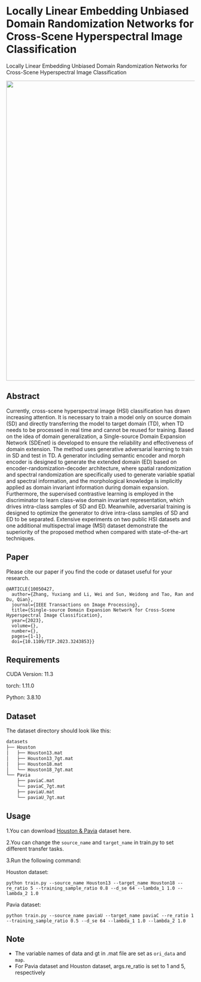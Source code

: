 # Locally Linear Embedding Unbiased Domain Randomization Networks for Cross-Scene Hyperspectral Image Classification
Locally Linear Embedding Unbiased Domain Randomization Networks for Cross-Scene Hyperspectral Image Classification

<p align='center'>
  <img src='figure/SDEnet.png' width="800px">
</p>

## Abstract

Currently, cross-scene hyperspectral image (HSI) classification has drawn increasing attention. It is necessary to train a model only on source domain (SD) and directly transferring the model to target domain (TD), when TD needs to be processed in real time and cannot be reused for training. Based on the idea of domain generalization, a Single-source Domain Expansion Network (SDEnet) is developed to ensure the reliability and effectiveness of domain extension. The method uses generative adversarial learning to train in SD and test in TD. A generator including semantic encoder and morph encoder is designed to generate the extended domain (ED) based on encoder-randomization-decoder architecture, where spatial randomization and spectral randomization are specifically used to generate variable spatial and spectral information, and the morphological knowledge is implicitly applied as domain invariant information during domain expansion. Furthermore, the supervised contrastive learning is employed in the discriminator to learn class-wise domain invariant representation, which drives intra-class samples of SD and ED. Meanwhile, adversarial training is designed to optimize the generator to drive intra-class samples of SD and ED to be separated. Extensive experiments on two public HSI datasets and one additional multispectral image (MSI) dataset demonstrate the superiority of the proposed method when compared with state-of-the-art techniques. 

## Paper

Please cite our paper if you find the code or dataset useful for your research.

```
@ARTICLE{10050427,
  author={Zhang, Yuxiang and Li, Wei and Sun, Weidong and Tao, Ran and Du, Qian},
  journal={IEEE Transactions on Image Processing}, 
  title={Single-source Domain Expansion Network for Cross-Scene Hyperspectral Image Classification}, 
  year={2023},
  volume={},
  number={},
  pages={1-1},
  doi={10.1109/TIP.2023.3243853}}

```

## Requirements

CUDA Version: 11.3

torch: 1.11.0

Python: 3.8.10

## Dataset

The dataset directory should look like this:

```bash
datasets
├── Houston
│   ├── Houston13.mat
│   ├── Houston13_7gt.mat
│   ├── Houston18.mat
│   └── Houston18_7gt.mat
└── Pavia
    ├── paviaC.mat
    └── paviaC_7gt.mat
    ├── paviaU.mat
    └── paviaU_7gt.mat

```

## Usage

1.You can download [Houston &amp; Pavia](https://github.com/YuxiangZhang-BIT/Data-CSHSI) dataset here.

2.You can change the `source_name` and `target_name` in train.py to set different transfer tasks.

3.Run the following command:

Houston dataset:
```
python train.py --source_name Houston13 --target_name Houston18 --re_ratio 5 --training_sample_ratio 0.8 --d_se 64 --lambda_1 1.0 --lambda_2 1.0
```
Pavia dataset:
```
python train.py --source_name paviaU --target_name paviaC --re_ratio 1 --training_sample_ratio 0.5 --d_se 64 --lambda_1 1.0 --lambda_2 1.0
```

## Note

- The variable names of data and gt in .mat file are set as `ori_data` and `map`.
- For Pavia dataset and Houston dataset, args.re_ratio is set to 1 and 5, respectively
